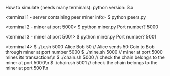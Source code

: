 How to simulate (needs many terminals):
python version: 3.x

<terminal 1 - server containing peer miner info>
$ python peers.py

<terminal 2 - miner at port 5000>
$ python miner.py
Port number? 5000

<terminal 3 - miner at port 5001>
$ python miner.py
Port number? 5001

<terminal 4>
$ ./tx.sh 5000 Alice Bob 50  // Alice sends 50 Coin to Bob through miner at port number 5000
$ ./mine.sh 5000  // miner at port 5000 mines its transactions\n
$ ./chain.sh 5000  // check the chain belongs to the miner at port 5000\n
$ ./chain.sh 5001  // check the chain belongs to the miner at port 5001\n
